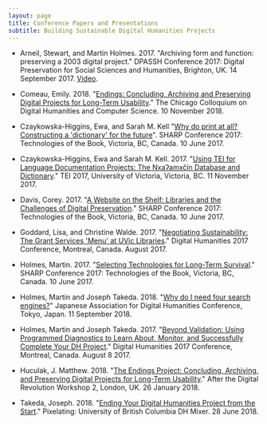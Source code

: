 ```yaml
---
layout: page
title: Conference Papers and Presentations
subtitle: Building Sustainable Digital Humanities Projects
---
```


* Arneil, Stewart, and Martin Holmes. 2017. "Archiving form and function: preserving a 2003 digital project." DPASSH Conference 2017: Digital Preservation for Social Sciences and Humanities, Brighton, UK. 14 September 2017. [Video](https://vimeo.com/239453105).

* Comeau, Emily. 2018. "[Endings: Concluding, Archiving and Preserving Digital Projects for Long-Term Usability](https://github.com/projectEndings/Endings/blob/master/presentations/DHCS_2018/DHCS-2018.pdf)." The Chicago Colloquium on Digital Humanities and Computer Science. 10 November 2018.

* Czaykowska-Higgins, Ewa, and Sarah M. Kell  "[Why do print at all? Constructing a 'dictionary' for the future](https://github.com/projectEndings/Endings/blob/master/presentations/SHARP_2017/CzaykowskaKellSHARP2017AbstractFinal.pdf)". SHARP Conference 2017: Technologies of the Book, Victoria, BC, Canada. 10 June 2017.

* Czaykowska-Higgins, Ewa and Sarah M. Kell. 2017. "[Using TEI for Language Documentation Projects: The Nxaʔamxčín Database and Dictionary](https://hcmc.uvic.ca/tei2017/abstracts/t_117_czaykowska_kell_languagedocumentation.html)." TEI 2017, University of Victoria, Victoria, BC. 11 November 2017.

* Davis, Corey. 2017. "[A Website on the Shelf: Libraries and the Challenges of Digital Preservation](https://github.com/projectEndings/Endings/raw/master/presentations/SHARP_2017/Davis-SHARP2017-Presentation.pdf)." SHARP Conference 2017: Technologies of the Book, Victoria, BC, Canada. 10 June 2017.

* Goddard, Lisa, and Christine Walde. 2017. "[Negotiating Sustainability: The Grant Services 'Menu' at UVic Libraries](https://dh2017.adho.org/abstracts/231/231.pdf)." Digital Humanities 2017 Conference, Montreal, Canada. August 2017.

* Holmes, Martin. 2017. "[Selecting Technologies for Long-Term Survival](https://github.com/projectEndings/Endings/raw/master/presentations/SHARP_2017/mdh_sharp_2017.pdf)." SHARP Conference 2017: Technologies of the Book, Victoria, BC, Canada. 10 June 2017.

* Holmes, Martin and Joseph Takeda. 2018. "[Why do I need four search engines?](https://conf2018.jadh.org/files/Proceedings_JADH2018.pdf#page=58)" Japanese Association for Digital Humanities Conference, Tokyo, Japan. 11 September 2018.

* Holmes, Martin and Joseph Takeda. 2017. "[Beyond Validation: Using Programmed Diagnostics to Learn About, Monitor, and Successfully Complete Your DH Project](https://dh2017.adho.org/abstracts/140/140.pdf)." Digital Humanities 2017 Conference, Montreal, Canada. August 8 2017.

* Huculak, J. Matthew. 2018. "[The Endings Project: Concluding, Archiving, and Preserving Digital Projects for Long-Term Usability](https://github.com/projectEndings/Endings/blob/master/presentations/AfterDigitalRevolution_2018/JaillantAfterDigitalRevolution.pptx?raw=true)." After the Digital Revolution Workshop 2, London, UK. 26 January 2018.

* Takeda, Joseph. 2018. "[Ending Your Digital Humanities Project from the Start](https://github.com/projectEndings/Endings/blob/master/presentations/UBC_DHMixer/abstract.md)." Pixelating: University of British Columbia DH Mixer. 28 June 2018.

